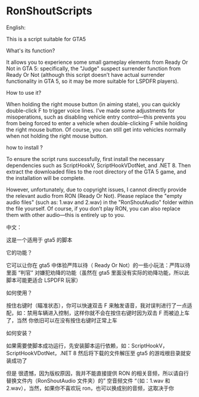 # RonShoutScripts

English:

This is a script suitable for GTA5

What's its function?

It allows you to experience some small gameplay elements from Ready Or Not in GTA 5: specifically, the "Judge" suspect surrender function from Ready Or Not (although this script doesn’t have actual surrender functionality in GTA 5, so it may be more suitable for LSPDFR players).

How to use it?

When holding the right mouse button (in aiming state), you can quickly double-click F to trigger voice lines. I’ve made some adjustments for misoperations, such as disabling vehicle entry control—this prevents you from being forced to enter a vehicle when double-clicking F while holding the right mouse button. Of course, you can still get into vehicles normally when not holding the right mouse button.

how to install ?

To ensure the script runs successfully, first install the necessary dependencies such as ScriptHookV, ScriptHookVDotNet, and .NET 8. Then extract the downloaded files to the root directory of the GTA 5 game, and the installation will be complete.

However, unfortunately, due to copyright issues, I cannot directly provide the relevant audio from RON (Ready Or Not). Please replace the "empty audio files" (such as: 1.wav and 2.wav) in the "RonShoutAudio" folder within the file yourself. Of course, if you don’t play RON, you can also replace them with other audio—this is entirely up to you.

中文：

这是一个适用于 gta5 的脚本

它的功能？

它可以让你在 gta5 中体验严阵以待（ Ready Or Not）的一些小玩法：严阵以待里面 “判官” 对嫌犯劝降的功能（虽然在 gta5 里面没有实际的劝降功能，所以此脚本可能更适合 LSPDFR 玩家）

如何使用？

按住右键时（瞄准状态），你可以快速双击 F 来触发语音，我对误判进行了一点适配，如：禁用车辆进入控制，这样你就不会在按住右键时因为双击 F 而被迫上车了，当然 你依旧可以在没有按住右键时正常上车

如何安装？

如果需要使脚本成功运行，先安装脚本运行依赖，如：ScriptHookV，ScriptHookVDotNet，.NET 8 然后将下载的文件解压至 gta5 的游戏根目录就安装成功了

但是 很遗憾，因为版权原因，我并不能直接提供 RON 的相关音频，所以请自行替换文件内（RonShoutAudio 文件夹）的” 空音频文件 “（如：1.wav 和 2.wav），当然，如果你不喜欢玩 ron，也可以换成别的音频，这取决于你
